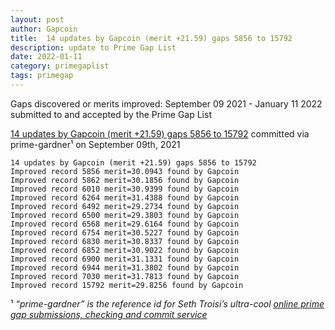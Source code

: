 ```yaml
---
layout: post
author: Gapcoin
title:  14 updates by Gapcoin (merit +21.59) gaps 5856 to 15792
description: update to Prime Gap List
date: 2022-01-11
category: primegaplist
tags: primegap
---
```


Gaps discovered or merits improved: September 09 2021 - January 11 2022 submitted to and accepted by the Prime Gap List

[14 updates by Gapcoin (merit +21.59) gaps 5856 to 15792](https://github.com/primegap-list-project/prime-gap-list/commit/020e261dcc748e23fa3b2c93b01328f5f674f855) committed via prime-gardner¹ on September 09th, 2021

```
14 updates by Gapcoin (merit +21.59) gaps 5856 to 15792
Improved record 5856 merit=30.0943 found by Gapcoin
Improved record 5862 merit=30.1856 found by Gapcoin
Improved record 6010 merit=30.9399 found by Gapcoin
Improved record 6264 merit=31.4388 found by Gapcoin
Improved record 6492 merit=29.2734 found by Gapcoin
Improved record 6500 merit=29.3803 found by Gapcoin
Improved record 6568 merit=29.6164 found by Gapcoin
Improved record 6754 merit=30.5227 found by Gapcoin
Improved record 6830 merit=30.8337 found by Gapcoin
Improved record 6852 merit=30.9022 found by Gapcoin
Improved record 6900 merit=31.1331 found by Gapcoin
Improved record 6944 merit=31.3802 found by Gapcoin
Improved record 7030 merit=31.7813 found by Gapcoin
Improved record 15792 merit=29.8256 found by Gapcoin
```

¹ *“prime-gardner” is the reference id for Seth Troisi’s ultra-cool [online prime gap submissions, checking and commit service](https://primegaps.cloudygo.com/)*
